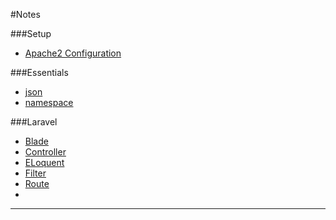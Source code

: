 #Notes

###Setup

* [Apache2 Configuration](https://github.com/outboundexplorer/laravel-insights/blob/master/notes/notes/Apache2configuration.notes.md)

###Essentials

* [json](https://github.com/outboundexplorer/laravel-insights/blob/master/notes/notes/json.notes.md)
* [namespace](https://github.com/outboundexplorer/laravel-insights/edit/master/notes/notes/namespace.notes.md)

###Laravel

* [Blade](https://github.com/outboundexplorer/laravel-insights/blob/master/notes/notes/Blade.notes.md)
* [Controller](https://github.com/outboundexplorer/laravel-insights/blob/master/notes/notes/Controller.notes.md)
* [ELoquent](https://github.com/outboundexplorer/laravel-insights/blob/master/notes/notes/Eloquent.notes.md)
* [Filter](https://github.com/outboundexplorer/laravel-insights/blob/master/notes/notes/Filter.notes.md)
* [Route](https://github.com/outboundexplorer/laravel-insights/blob/master/notes/notes/Route.notes.md)
* 


___
